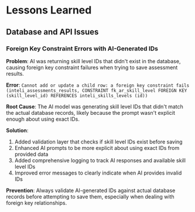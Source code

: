 # Lessons Learned

## Database and API Issues

### Foreign Key Constraint Errors with AI-Generated IDs
**Problem**: AI was returning skill level IDs that didn't exist in the database, causing foreign key constraint failures when trying to save assessment results.

**Error**: `Cannot add or update a child row: a foreign key constraint fails (inteli_assessments_results, CONSTRAINT fk_ar_skill_level FOREIGN KEY (skill_level_id) REFERENCES inteli_skills_levels (id))`

**Root Cause**: The AI model was generating skill level IDs that didn't match the actual database records, likely because the prompt wasn't explicit enough about using exact IDs.

**Solution**: 
1. Added validation layer that checks if skill level IDs exist before saving
2. Enhanced AI prompts to be more explicit about using exact IDs from provided data
3. Added comprehensive logging to track AI responses and available skill level IDs
4. Improved error messages to clearly indicate when AI provides invalid IDs

**Prevention**: Always validate AI-generated IDs against actual database records before attempting to save them, especially when dealing with foreign key relationships. 